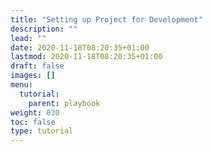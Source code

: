 ```yaml
---
title: "Setting up Project for Development"
description: ""
lead: ""
date: 2020-11-18T08:20:35+01:00
lastmod: 2020-11-18T08:20:35+01:00
draft: false
images: []
menu:
  tutorial:
    parent: playbook
weight: 030
toc: false
type: tutorial
---
```

